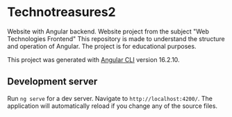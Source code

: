 # Technotreasures2

Website with Angular backend. Website project from the subject "Web Technologies Frontend" This repository is made to understand the structure and operation of Angular. The project is for educational purposes.

This project was generated with [Angular CLI](https://github.com/angular/angular-cli) version 16.2.10.

## Development server

Run `ng serve` for a dev server. Navigate to `http://localhost:4200/`. The application will automatically reload if you change any of the source files.
